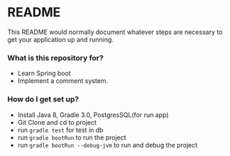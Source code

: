 # README #

This README would normally document whatever steps are necessary to get your application up and running.

### What is this repository for? ###

* Learn Spring boot
* Implement a comment system.

### How do I get set up? ###

* Install Java 8, Gradle 3.0, PostgresSQL(for run app)
* Git Clone and cd to project
* run `gradle test` for test in db
* run `gradle bootRun` to run the project
* run `gradle bootRun --debug-jvm` to run and debug the project